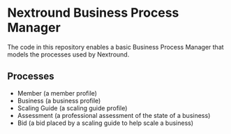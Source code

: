 # Nextround Business Process Manager

The code in this repository enables a basic Business Process Manager that models the processes used by Nextround.

## Processes

- Member (a member profile)
- Business (a business profile)
- Scaling Guide (a scaling guide profile)
- Assessment (a professional assessment of the state of a business)
- Bid (a bid placed by a scaling guide to help scale a business)
